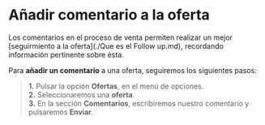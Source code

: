 # Añadir comentario a la oferta  
  
Los comentarios en el proceso de venta permiten realizar un mejor [seguirmiento a la oferta](./Que es el Follow up.md), recordando información pertinente sobre ésta.      
  
Para **añadir un comentario** a una oferta, seguiremos los siguientes pasos:  
  
> **1.** Pulsar la opción **Ofertas**, en el menú de opciones.  
 **2.** Seleccionaremos una **oferta**.  
  **3.** En la sección **Comentarios**, escribiremos nuestro comentario y pulsaremos **Enviar**.
